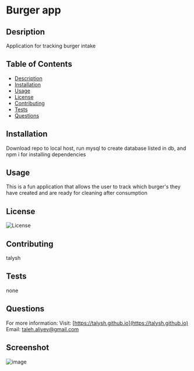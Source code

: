 # Burger app

## Desription

Application for tracking burger intake

## Table of Contents

- [Description](#description)
- [Installation](#installation)
- [Usage](#usage)
- [License](#license)
- [Contributing](#contributing)
- [Tests](#tests)
- [Questions](#questions)

## Installation

Download repo to local host, run mysql to create database listed in db, and npm i for installing dependencies

## Usage

This is a fun application that allows the user to track which burger's they have created and are ready for cleaning after consumption

## License

![License](https://img.shields.io/badge/License-MIT-blue.svg "License Badge")

## Contributing

talysh

## Tests

none

## Questions

For more information:
Visit: [https://talysh.github.io](https://talysh.github.io)
Email: taleh.aliyev@gmail.com

## Screenshot

![image](https://github.com/talysh/burger/blob/main/Assets/samplescreen.png)
